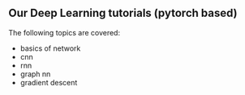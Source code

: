 ## Our Deep Learning tutorials (pytorch based)

The following topics are covered:
- basics of network
- cnn
- rnn
- graph nn
- gradient descent


